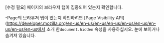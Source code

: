 [수정 필요]
페이지의 브라우저 탭이 집중되어 있는지 확인합니다.

-Page의 브라우저 탭이 있는지 확인하려면 [Page Visibility API] (https://developer.mozilla.org/en-us/en-us/en-us/en-us/en-us/en-us/en-us/en-us/en-us에서 소개 한`document.hidden` 속성을 사용하십시오. 눈에 보이거나 숨겨져 있습니다.